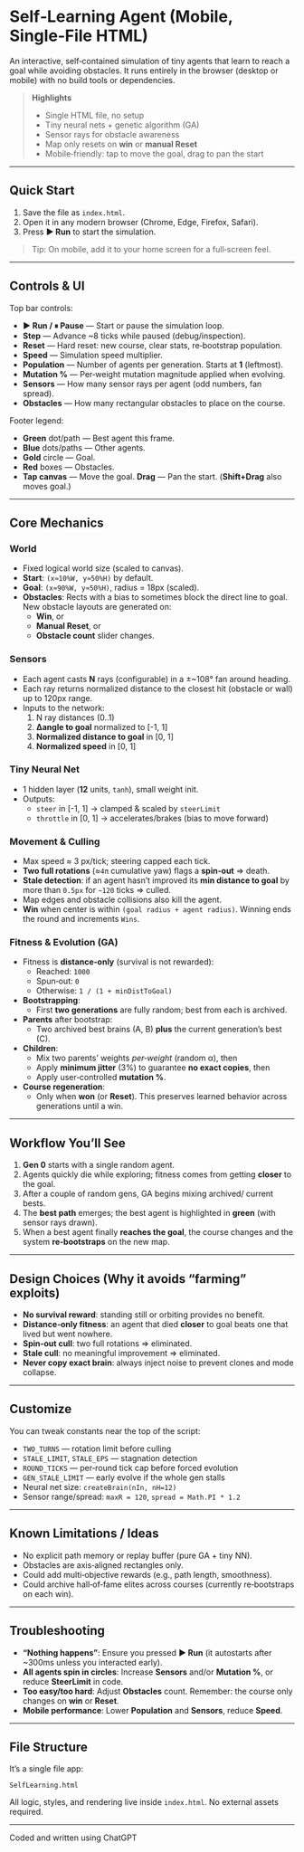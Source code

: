 # Self‑Learning Agent (Mobile, Single‑File HTML)

An interactive, self‑contained simulation of tiny agents that learn to reach a goal while avoiding obstacles. It runs entirely in the browser (desktop or mobile) with no build tools or dependencies.

> **Highlights**
> - Single HTML file, no setup
> - Tiny neural nets + genetic algorithm (GA)
> - Sensor rays for obstacle awareness
> - Map only resets on **win** or **manual Reset**
> - Mobile‑friendly: tap to move the goal, drag to pan the start

---

## Quick Start

1. Save the file as `index.html`.
2. Open it in any modern browser (Chrome, Edge, Firefox, Safari).
3. Press **▶ Run** to start the simulation.

> Tip: On mobile, add it to your home screen for a full‑screen feel.

---

## Controls & UI

Top bar controls:

- **▶ Run / ⏸ Pause** — Start or pause the simulation loop.
- **Step** — Advance ~8 ticks while paused (debug/inspection).
- **Reset** — Hard reset: new course, clear stats, re‑bootstrap population.
- **Speed** — Simulation speed multiplier.
- **Population** — Number of agents per generation. Starts at **1** (leftmost).
- **Mutation %** — Per‑weight mutation magnitude applied when evolving.
- **Sensors** — How many sensor rays per agent (odd numbers, fan spread).
- **Obstacles** — How many rectangular obstacles to place on the course.

Footer legend:

- **Green** dot/path — Best agent this frame.
- **Blue** dots/paths — Other agents.
- **Gold** circle — Goal.
- **Red** boxes — Obstacles.
- **Tap canvas** — Move the goal. **Drag** — Pan the start. (**Shift+Drag** also moves goal.)

---

## Core Mechanics

### World

- Fixed logical world size (scaled to canvas).
- **Start**: `(x≈10%W, y≈50%H)` by default.
- **Goal**: `(x≈90%W, y≈50%H)`, radius = 18px (scaled).
- **Obstacles**: Rects with a bias to sometimes block the direct line to goal. New obstacle layouts are generated on:
  - **Win**, or
  - **Manual Reset**, or
  - **Obstacle count** slider changes.

### Sensors

- Each agent casts **N** rays (configurable) in a ±~108° fan around heading.
- Each ray returns normalized distance to the closest hit (obstacle or wall) up to 120px range.
- Inputs to the network:
  1. N ray distances (0..1)
  2. **Δangle to goal** normalized to [-1, 1]
  3. **Normalized distance to goal** in [0, 1]
  4. **Normalized speed** in [0, 1]

### Tiny Neural Net

- 1 hidden layer (**12** units, `tanh`), small weight init.
- Outputs:
  - `steer` in [-1, 1] → clamped & scaled by `steerLimit`
  - `throttle` in [0, 1] → accelerates/brakes (bias to move forward)

### Movement & Culling

- Max speed ≈ 3 px/tick; steering capped each tick.
- **Two full rotations** (≈`4π` cumulative yaw) flags a **spin‑out** ⇒ death.
- **Stale detection**: if an agent hasn’t improved its **min distance to goal** by more than `0.5px` for `~120` ticks ⇒ culled.
- Map edges and obstacle collisions also kill the agent.
- **Win** when center is within `(goal radius + agent radius)`. Winning ends the round and increments `Wins`.

### Fitness & Evolution (GA)

- Fitness is **distance‑only** (survival is not rewarded):
  - Reached: `1000`
  - Spun‑out: `0`
  - Otherwise: `1 / (1 + minDistToGoal)`
- **Bootstrapping**:
  - First **two generations** are fully random; best from each is archived.
- **Parents** after bootstrap:
  - Two archived best brains (A, B) **plus** the current generation’s best (C).
- **Children**:
  - Mix two parents’ weights *per‑weight* (random α), then
  - Apply **minimum jitter** (3%) to guarantee **no exact copies**, then
  - Apply user‑controlled **mutation %**.
- **Course regeneration**:
  - Only when **won** (or **Reset**). This preserves learned behavior across generations until a win.

---

## Workflow You’ll See

1. **Gen 0** starts with a single random agent.
2. Agents quickly die while exploring; fitness comes from getting **closer** to the goal.
3. After a couple of random gens, GA begins mixing archived/ current bests.
4. The **best path** emerges; the best agent is highlighted in **green** (with sensor rays drawn).
5. When a best agent finally **reaches the goal**, the course changes and the system **re‑bootstraps** on the new map.

---

## Design Choices (Why it avoids “farming” exploits)

- **No survival reward**: standing still or orbiting provides no benefit.
- **Distance‑only fitness**: an agent that died **closer** to goal beats one that lived but went nowhere.
- **Spin‑out cull**: two full rotations ⇒ eliminated.
- **Stale cull**: no meaningful improvement ⇒ eliminated.
- **Never copy exact brain**: always inject noise to prevent clones and mode collapse.

---

## Customize

You can tweak constants near the top of the script:

- `TWO_TURNS` — rotation limit before culling
- `STALE_LIMIT`, `STALE_EPS` — stagnation detection
- `ROUND_TICKS` — per‑round tick cap before forced evolution
- `GEN_STALE_LIMIT` — early evolve if the whole gen stalls
- Neural net size: `createBrain(nIn, nH=12)`
- Sensor range/spread: `maxR = 120`, `spread = Math.PI * 1.2`

---

## Known Limitations / Ideas

- No explicit path memory or replay buffer (pure GA + tiny NN).
- Obstacles are axis‑aligned rectangles only.
- Could add multi‑objective rewards (e.g., path length, smoothness).
- Could archive hall‑of‑fame elites across courses (currently re‑bootstraps on each win).

---

## Troubleshooting

- **“Nothing happens”**: Ensure you pressed **▶ Run** (it autostarts after ~300ms unless you interacted early).
- **All agents spin in circles**: Increase **Sensors** and/or **Mutation %**, or reduce **SteerLimit** in code.
- **Too easy/too hard**: Adjust **Obstacles** count. Remember: the course only changes on **win** or **Reset**.
- **Mobile performance**: Lower **Population** and **Sensors**, reduce **Speed**.

---

## File Structure

It’s a single file app:

```
SelfLearning.html
```

All logic, styles, and rendering live inside `index.html`. No external assets required.

---

Coded and written using ChatGPT

